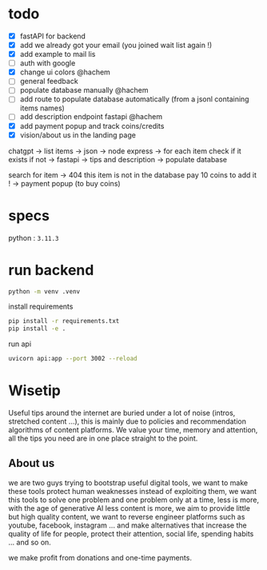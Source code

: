 # todo

- [x] fastAPI for backend
- [x] add we already got your email (you joined wait list again !)
- [x] add example to mail lis
- [ ] auth with google
- [x] change ui colors @hachem
- [ ] general feedback
- [ ] populate database manually @hachem
- [ ] add route to populate database automatically (from a jsonl containing items names)
- [ ] add description endpoint fastapi @hachem
- [x] add payment popup and track coins/credits
- [x] vision/about us in the landing page

chatgpt -> list items -> json -> node express -> for each item check if it exists if not -> fastapi -> tips and description -> populate database

search for item -> 404 this item is not in the database pay 10 coins to add it ! -> payment popup (to buy coins)

# specs

python : `3.11.3`

# run backend

```bash
python -m venv .venv
```

install requirements

```bash
pip install -r requirements.txt
pip install -e .
```

run api

```bash
uvicorn api:app --port 3002 --reload
```

# Wisetip

Useful tips around the internet are buried under a lot of noise (intros, stretched content ...), this is mainly due to policies and recommendation algorithms of content platforms.
We value your time, memory and attention, all the tips you need are in one place straight to the point.

## About us

we are two guys trying to bootstrap useful digital tools,
we want to make these tools protect human weaknesses instead of exploiting them,
we want this tools to solve one problem and one problem only at a time,
less is more, with the age of generative AI less content is more, we aim to provide little but high quality content,
we want to reverse engineer platforms such as youtube, facebook, instagram ... and make alternatives that increase the quality of life for people, protect their attention, social life, spending habits ... and so on.

we make profit from donations and one-time payments.
